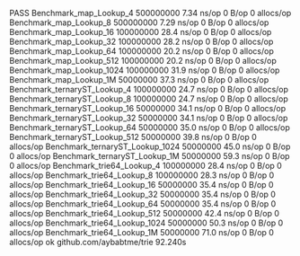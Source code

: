 PASS
Benchmark_map_Lookup_4	500000000	         7.34 ns/op	       0 B/op	       0 allocs/op
Benchmark_map_Lookup_8	500000000	         7.29 ns/op	       0 B/op	       0 allocs/op
Benchmark_map_Lookup_16	100000000	        28.4 ns/op	       0 B/op	       0 allocs/op
Benchmark_map_Lookup_32	100000000	        28.2 ns/op	       0 B/op	       0 allocs/op
Benchmark_map_Lookup_64	100000000	        20.2 ns/op	       0 B/op	       0 allocs/op
Benchmark_map_Lookup_512	100000000	        20.2 ns/op	       0 B/op	       0 allocs/op
Benchmark_map_Lookup_1024	100000000	        31.9 ns/op	       0 B/op	       0 allocs/op
Benchmark_map_Lookup_1M	50000000	        37.3 ns/op	       0 B/op	       0 allocs/op
Benchmark_ternaryST_Lookup_4	100000000	        24.7 ns/op	       0 B/op	       0 allocs/op
Benchmark_ternaryST_Lookup_8	100000000	        24.7 ns/op	       0 B/op	       0 allocs/op
Benchmark_ternaryST_Lookup_16	50000000	        34.1 ns/op	       0 B/op	       0 allocs/op
Benchmark_ternaryST_Lookup_32	50000000	        34.1 ns/op	       0 B/op	       0 allocs/op
Benchmark_ternaryST_Lookup_64	50000000	        35.0 ns/op	       0 B/op	       0 allocs/op
Benchmark_ternaryST_Lookup_512	50000000	        39.8 ns/op	       0 B/op	       0 allocs/op
Benchmark_ternaryST_Lookup_1024	50000000	        45.0 ns/op	       0 B/op	       0 allocs/op
Benchmark_ternaryST_Lookup_1M	50000000	        59.3 ns/op	       0 B/op	       0 allocs/op
Benchmark_trie64_Lookup_4	100000000	        28.4 ns/op	       0 B/op	       0 allocs/op
Benchmark_trie64_Lookup_8	100000000	        28.3 ns/op	       0 B/op	       0 allocs/op
Benchmark_trie64_Lookup_16	50000000	        35.4 ns/op	       0 B/op	       0 allocs/op
Benchmark_trie64_Lookup_32	50000000	        35.4 ns/op	       0 B/op	       0 allocs/op
Benchmark_trie64_Lookup_64	50000000	        35.4 ns/op	       0 B/op	       0 allocs/op
Benchmark_trie64_Lookup_512	50000000	        42.4 ns/op	       0 B/op	       0 allocs/op
Benchmark_trie64_Lookup_1024	50000000	        50.3 ns/op	       0 B/op	       0 allocs/op
Benchmark_trie64_Lookup_1M	50000000	        71.0 ns/op	       0 B/op	       0 allocs/op
ok  	github.com/aybabtme/trie	92.240s
